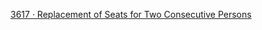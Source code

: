 <a href="https://www.lintcode.com/problem/3617/">3617 · Replacement of Seats for Two Consecutive Persons</a>
